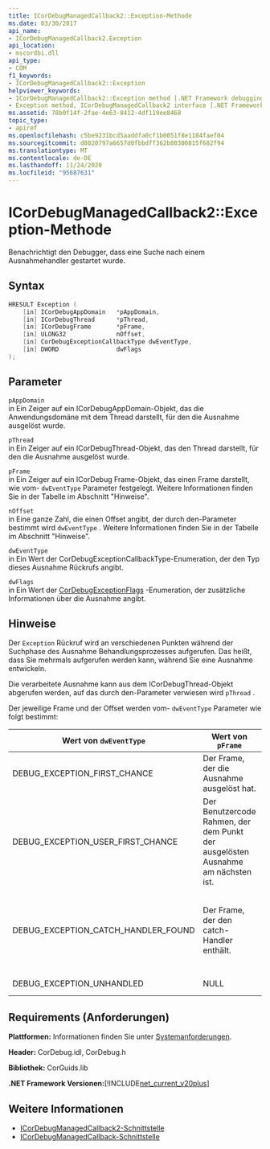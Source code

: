 ```yaml
---
title: ICorDebugManagedCallback2::Exception-Methode
ms.date: 03/30/2017
api_name:
- ICorDebugManagedCallback2.Exception
api_location:
- mscordbi.dll
api_type:
- COM
f1_keywords:
- ICorDebugManagedCallback2::Exception
helpviewer_keywords:
- ICorDebugManagedCallback2::Exception method [.NET Framework debugging]
- Exception method, ICorDebugManagedCallback2 interface [.NET Framework debugging]
ms.assetid: 78b0f14f-2fae-4e63-8412-4df119ee8468
topic_type:
- apiref
ms.openlocfilehash: c5be9231bcd5aaddfa0cf1b0051f8e1184faef04
ms.sourcegitcommit: d8020797a6657d0fbbdff362b80300815f682f94
ms.translationtype: MT
ms.contentlocale: de-DE
ms.lasthandoff: 11/24/2020
ms.locfileid: "95687631"
---
```

# <a name="icordebugmanagedcallback2exception-method"></a>ICorDebugManagedCallback2::Exception-Methode

Benachrichtigt den Debugger, dass eine Suche nach einem Ausnahmehandler gestartet wurde.  
  
## <a name="syntax"></a>Syntax  
  
```cpp  
HRESULT Exception (  
    [in] ICorDebugAppDomain   *pAppDomain,  
    [in] ICorDebugThread      *pThread,  
    [in] ICorDebugFrame       *pFrame,  
    [in] ULONG32              nOffset,  
    [in] CorDebugExceptionCallbackType dwEventType,  
    [in] DWORD                dwFlags  
);  
```  
  
## <a name="parameters"></a>Parameter  

 `pAppDomain`  
 in Ein Zeiger auf ein ICorDebugAppDomain-Objekt, das die Anwendungsdomäne mit dem Thread darstellt, für den die Ausnahme ausgelöst wurde.  
  
 `pThread`  
 in Ein Zeiger auf ein ICorDebugThread-Objekt, das den Thread darstellt, für den die Ausnahme ausgelöst wurde.  
  
 `pFrame`  
 in Ein Zeiger auf ein ICorDebug Frame-Objekt, das einen Frame darstellt, wie vom- `dwEventType` Parameter festgelegt. Weitere Informationen finden Sie in der Tabelle im Abschnitt "Hinweise".  
  
 `nOffset`  
 in Eine ganze Zahl, die einen Offset angibt, der durch den-Parameter bestimmt wird `dwEventType` . Weitere Informationen finden Sie in der Tabelle im Abschnitt "Hinweise".  
  
 `dwEventType`  
 in Ein Wert der CorDebugExceptionCallbackType-Enumeration, der den Typ dieses Ausnahme Rückrufs angibt.  
  
 `dwFlags`  
 in Ein Wert der [CorDebugExceptionFlags](cordebugexceptionflags-enumeration.md) -Enumeration, der zusätzliche Informationen über die Ausnahme angibt.  
  
## <a name="remarks"></a>Hinweise  

 Der `Exception` Rückruf wird an verschiedenen Punkten während der Suchphase des Ausnahme Behandlungsprozesses aufgerufen. Das heißt, dass Sie mehrmals aufgerufen werden kann, während Sie eine Ausnahme entwickeln.  
  
 Die verarbeitete Ausnahme kann aus dem ICorDebugThread-Objekt abgerufen werden, auf das durch den-Parameter verwiesen wird `pThread` .  
  
 Der jeweilige Frame und der Offset werden vom- `dwEventType` Parameter wie folgt bestimmt:  
  
|Wert von `dwEventType`|Wert von `pFrame`|Wert von `nOffset`|  
|----------------------------|-----------------------|------------------------|  
|DEBUG_EXCEPTION_FIRST_CHANCE|Der Frame, der die Ausnahme ausgelöst hat.|Der Anweisungs Zeiger im Frame.|  
|DEBUG_EXCEPTION_USER_FIRST_CHANCE|Der Benutzercode Rahmen, der dem Punkt der ausgelösten Ausnahme am nächsten ist.|Der Anweisungs Zeiger im Frame.|  
|DEBUG_EXCEPTION_CATCH_HANDLER_FOUND|Der Frame, der den catch-Handler enthält.|Der MSIL-Offset (Microsoft Intermediate Language) am Anfang des catch-Handlers.|  
|DEBUG_EXCEPTION_UNHANDLED|NULL|Nicht definiert.|  
  
## <a name="requirements"></a>Requirements (Anforderungen)  

 **Plattformen:** Informationen finden Sie unter [Systemanforderungen](../../get-started/system-requirements.md).  
  
 **Header:** CorDebug.idl, CorDebug.h  
  
 **Bibliothek:** CorGuids.lib  
  
 **.NET Framework Versionen:**[!INCLUDE[net_current_v20plus](../../../../includes/net-current-v20plus-md.md)]  
  
## <a name="see-also"></a>Weitere Informationen

- [ICorDebugManagedCallback2-Schnittstelle](icordebugmanagedcallback2-interface.md)
- [ICorDebugManagedCallback-Schnittstelle](icordebugmanagedcallback-interface.md)
